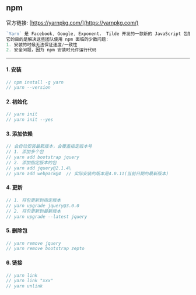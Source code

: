 ## npm
官方链接: 
 [https://yarnpkg.com/](https://yarnpkg.com/)
```js
`Yarn` 是 Facebook, Google, Exponent， Tilde 开发的一款新的 JavaScript 包管理工具
它的目的是解决这些团队使用 npm 面临的少数问题:
1. 安装的时候无法保证速度/一致性
2. 安全问题，因为 npm 安装时允许运行代码
``` 
----
#### 1. 安装
```js
// npm install -g yarn 
// yarn --version
```
#### 2. 初始化
```js
// yarn init 
// yarn init --yes
```
#### 3. 添加依赖
```js
// 会自动安装最新版本，会覆盖指定版本号
// 1. 添加多个包
// yarn add bootstrap jquery 
// 2. 添加指定版本的包
// yarn add jquery@2.1.4\
// yarn add webpack@4  // 实际安装的版本是4.0.11(当前日期的最新版本)
```
#### 4. 更新
```js
// 1. 将包更新到指定版本
// yarn upgrade jquery@3.0.0
// 2. 将包更新到最新版本
// yarn upgrade --latest jquery
```
#### 5. 删除包
```js
// yarn remove jquery
// yarn remove bootstrap zepto
```
#### 6. 链接
```js
// yarn link
// yarn link "xxx"
// yarn unlink
```
